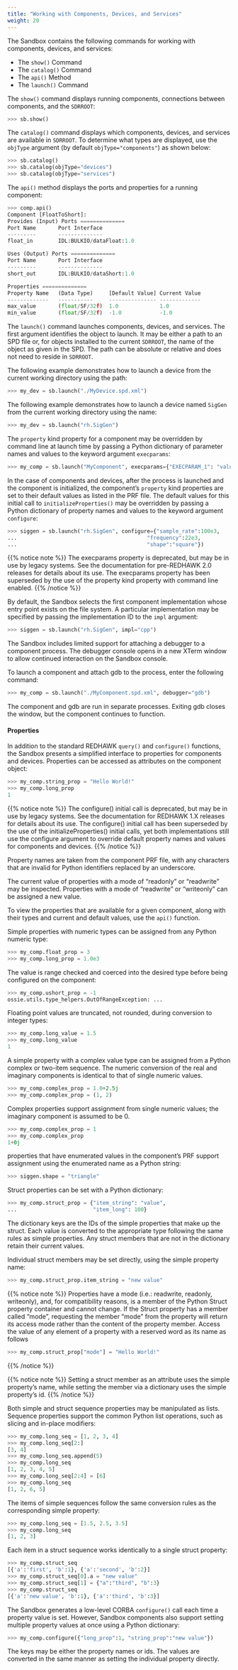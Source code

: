 ```yaml
---
title: "Working with Components, Devices, and Services"
weight: 20
---
```


The Sandbox contains the following commands for working with components, devices, and services:

  - The `show()` Command
  - The `catalog()` Command
  - The `api()` Method
  - The `launch()` Command

The `show()` command displays running components, connections between components, and the `SDRROOT`:

```py
>>> sb.show()
```

The `catalog()` command displays which components, devices, and services are available in `SDRROOT`. To determine what types are displayed, use the `objType` argument (by default `objType="components"`) as shown below:

```py
>>> sb.catalog()
>>> sb.catalog(objType="devices")
>>> sb.catalog(objType="services")
```

The `api()` method displays the ports and properties for a running component:

```py
>>> comp.api()
Component [FloatToShort]:
Provides (Input) Ports ==============
Port Name       Port Interface
---------       --------------
float_in        IDL:BULKIO/dataFloat:1.0

Uses (Output) Ports ==============
Port Name       Port Interface
---------       --------------
short_out       IDL:BULKIO/dataShort:1.0

Properties ==============
Property Name   (Data Type)     [Default Value] Current Value
-------------   -----------     --------------- -------------
max_value       (float/SF/32f)  1.0             1.0
min_value       (float/SF/32f)  -1.0            -1.0
```

The `launch()` command launches components, devices, and services. The first argument identifies the object to launch. It may be either a path to an SPD file or, for objects installed to the current `SDRROOT`, the name of the object as given in the SPD. The path can be absolute or relative and does not need to reside in `SDRROOT`.

The following example demonstrates how to launch a device from the current working directory using the path:

```py
>>> my_dev = sb.launch("./MyDevice.spd.xml")
```

The following example demonstrates how to launch a device named `SigGen` from the current working directory using the name:

```py
>>> my_dev = sb.launch("rh.SigGen")
```

The `property` kind property for a component may be overridden by command line at launch time by passing a Python dictionary of parameter names and values to the keyword argument `execparams`:

```py
>>> my_comp = sb.launch("MyComponent", execparams={"EXECPARAM_1": "value"})
```

In the case of components and devices, after the process is launched and the component is initialized, the component’s `property` kind properties are set to their default values as listed in the PRF file. The default values for this initial call to `initializeProperties()` may be overridden by passing a Python dictionary of property names and values to the keyword argument `configure`:

```py
>>> siggen = sb.launch("rh.SigGen", configure={"sample_rate":100e3,
...                                         "frequency":22e3,
...                                         "shape":"square"})
```

{{% notice note %}}
The execparams property is deprecated, but may be in use by legacy systems.  See the documentation for pre-REDHAWK 2.0 releases for details about its use. The execparams property has been superseded by the use of the property kind property with command line enabled.
{{% /notice %}}

By default, the Sandbox selects the first component implementation whose entry point exists on the file system. A particular implementation may be specified by passing the implementation ID to the `impl` argument:

```py
>>> siggen = sb.launch("rh.SigGen", impl="cpp")
```

The Sandbox includes limited support for attaching a debugger to a component process. The debugger console opens in a new XTerm window to allow continued interaction on the Sandbox console.

To launch a component and attach gdb to the process, enter the following command:

```py
>>> my_comp = sb.launch("./MyComponent.spd.xml", debugger="gdb")
```

The component and gdb are run in separate processes. Exiting gdb closes the window, but the component continues to function.

#### Properties

In addition to the standard REDHAWK `query()` and `configure()` functions, the Sandbox presents a simplified interface to properties for components and devices. Properties can be accessed as attributes on the component object:

```py
>>> my_comp.string_prop = "Hello World!"
>>> my_comp.long_prop
1
```

{{% notice note %}}
The configure() initial call is deprecated, but may be in use by legacy systems.  See the documentation for REDHAWK 1.X releases for details about its use. The configure() initial call has been superseded by the use of the initializeProperties() initial calls, yet both implementations still use the configure argument to override default property names and values for components and devices.
{{% /notice %}}

Property names are taken from the component PRF file, with any characters that are invalid for Python identifiers replaced by an underscore.

The current value of properties with a mode of “readonly” or “readwrite” may be inspected. Properties with a mode of “readwrite” or “writeonly” can be assigned a new value.

To view the properties that are available for a given component, along with their types and current and default values, use the `api()` function.

Simple properties with numeric types can be assigned from any Python numeric type:

```py
>>> my_comp.float_prop = 3
>>> my_comp.long_prop = 1.0e3
```

The value is range checked and coerced into the desired type before being configured on the component:

```py
>>> my_comp.ushort_prop = -1
ossie.utils.type_helpers.OutOfRangeException: ...
```

Floating point values are truncated, not rounded, during conversion to integer types:

```py
>>> my_comp.long_value = 1.5
>>> my_comp.long_value
1
```

A simple property with a complex value type can be assigned from a Python complex or two-item sequence. The numeric conversion of the real and imaginary components is identical to that of single numeric values.

```py
>>> my_comp.complex_prop = 1.0+2.5j
>>> my_comp.complex_prop = (1, 2)
```

Complex properties support assignment from single numeric values; the imaginary component is assumed to be 0.

```py
>>> my_comp.complex_prop = 1
>>> my_comp.complex_prop
1+0j
```

properties that have enumerated values in the component’s PRF support assignment using the enumerated name as a Python string:

```py
>>> siggen.shape = "triangle"
```

Struct properties can be set with a Python dictionary:

```py
>>> my_comp.struct_prop = {"item_string": "value",
...                        "item_long": 100}
```

The dictionary keys are the IDs of the simple properties that make up the struct. Each value is converted to the appropriate type following the same rules as simple properties. Any struct members that are not in the dictionary retain their current values.

Individual struct members may be set directly, using the simple property name:

```py
>>> my_comp.struct_prop.item_string = "new value"
```

{{% notice note %}}
Properties have a mode (i.e.: readwrite, readonly, writeonly), and, for compatibility reasons, is a member of the Python Struct property container and cannot change. If the Struct property has a member called “mode”, requesting the member “mode” from the property will return its access mode rather than the content of the property member. Access the value of any element of a property with a reserved word as its name as follows
```py
>>> my_comp.struct_prop["mode"] = "Hello World!"
```
{{% /notice %}}

{{% notice note %}}
Setting a struct member as an attribute uses the simple property’s name, while setting the member via a dictionary uses the simple property’s id.
{{% /notice %}}

Both simple and struct sequence properties may be manipulated as lists. Sequence properties support the common Python list operations, such as slicing and in-place modifiers:

```py
>>> my_comp.long_seq = [1, 2, 3, 4]
>>> my_comp.long_seq[2:]
[3, 4]
>>> my_comp.long_seq.append(5)
>>> my_comp.long_seq
[1, 2, 3, 4, 5]
>>> my_comp.long_seq[2:4] = [6]
>>> my_comp.long_seq
[1, 2, 6, 5]
```

The items of simple sequences follow the same conversion rules as the corresponding simple property:

```py
>>> my_comp.long_seq = [1.5, 2.5, 3.5]
>>> my_comp.long_seq
[1, 2, 3]
```

Each item in a struct sequence works identically to a single struct property:

```py
>>> my_comp.struct_seq
[{'a':'first', 'b':1}, {'a':'second', 'b':2}]
>>> my_comp.struct_seq[0].a = "new value"
>>> my_comp.struct_seq[1] = {"a":"third", "b":3}
>>> my_comp.struct_seq
[{'a':'new value', 'b':1}, {'a':'third', 'b':3}]
```

The Sandbox generates a low-level CORBA `configure()` call each time a property value is set. However, Sandbox components also support setting multiple property values at once using a Python dictionary:

```py
>>> my_comp.configure({"long_prop":1, "string_prop":"new value"})
```

The keys may be either the property names or ids. The values are converted in the same manner as setting the individual property directly.
